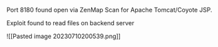 Port 8180 found open via ZenMap Scan for Apache Tomcat/Coyote JSP.

Exploit found to read files on backend server

![[Pasted image 20230710200539.png]]

